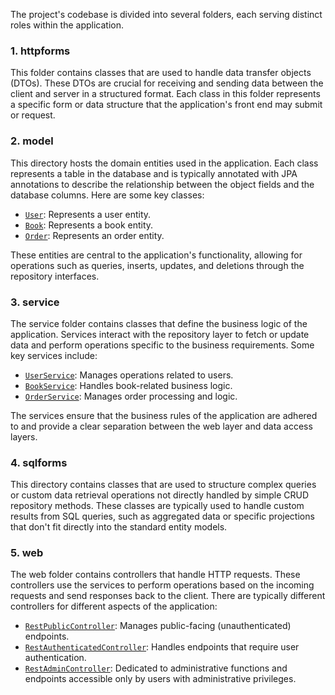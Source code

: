 The project's codebase is divided into several folders, each serving distinct roles within the application. 

### 1. **httpforms**
This folder contains classes that are used to handle data transfer objects (DTOs). These DTOs are crucial for receiving and sending data between the client and server in a structured format. Each class in this folder represents a specific form or data structure that the application's front end may submit or request.

### 2. **model**
This directory hosts the domain entities used in the application. Each class represents a table in the database and is typically annotated with JPA annotations to describe the relationship between the object fields and the database columns. Here are some key classes:
- [`User`](src/main/java/com/pro/mybooklist/model/User.java): Represents a user entity.
- [`Book`](src/main/java/com/pro/mybooklist/model/Book.java): Represents a book entity.
- [`Order`](src/main/java/com/pro/mybooklist/model/Order.java): Represents an order entity.

These entities are central to the application's functionality, allowing for operations such as queries, inserts, updates, and deletions through the repository interfaces.

### 3. **service**
The service folder contains classes that define the business logic of the application. Services interact with the repository layer to fetch or update data and perform operations specific to the business requirements. Some key services include:
- [`UserService`](src/main/java/com/pro/mybooklist/service/UserService.java): Manages operations related to users.
- [`BookService`](src/main/java/com/pro/mybooklist/service/BookService.java): Handles book-related business logic.
- [`OrderService`](src/main/java/com/pro/mybooklist/service/OrderService.java): Manages order processing and logic.

The services ensure that the business rules of the application are adhered to and provide a clear separation between the web layer and data access layers.

### 4. **sqlforms**
This directory contains classes that are used to structure complex queries or custom data retrieval operations not directly handled by simple CRUD repository methods. These classes are typically used to handle custom results from SQL queries, such as aggregated data or specific projections that don't fit directly into the standard entity models.

### 5. **web**
The web folder contains controllers that handle HTTP requests. These controllers use the services to perform operations based on the incoming requests and send responses back to the client. There are typically different controllers for different aspects of the application:
- [`RestPublicController`](src/main/java/com/pro/mybooklist/web/RestPublicController.java): Manages public-facing (unauthenticated) endpoints.
- [`RestAuthenticatedController`](src/main/java/com/pro/mybooklist/web/RestAuthenticatedController.java): Handles endpoints that require user authentication.
- [`RestAdminController`](src/main/java/com/pro/mybooklist/web/RestAdminController.java): Dedicated to administrative functions and endpoints accessible only by users with administrative privileges.